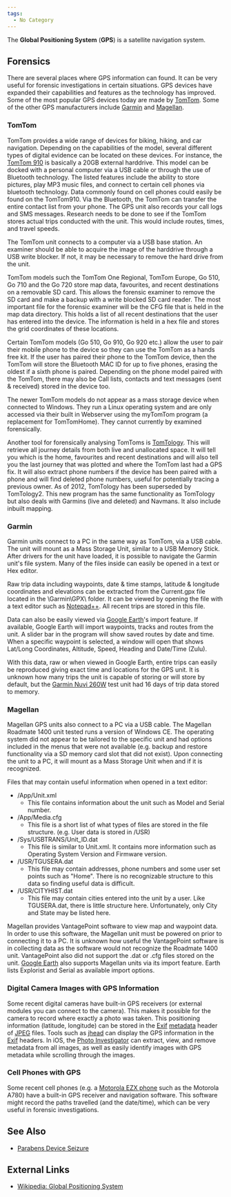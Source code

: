 ```yaml
---
tags:
  - No Category
---
```

The **Global Positioning System** (**GPS**) is a satellite navigation
system.

## Forensics

There are several places where GPS information can found. It can be very
useful for forensic investigations in certain situations. GPS devices
have expanded their capabilities and features as the technology has
improved. Some of the most popular GPS devices today are made by
[TomTom](http://www.TomTom.com). Some of the other GPS manufacturers
include [Garmin](http://www.garmin.com) and
[Magellan](www.magellangps.com).

### TomTom

TomTom provides a wide range of devices for biking, hiking, and car
navigation. Depending on the capabilities of the model, several
different types of digital evidence can be located on these devices. For
instance, the [TomTom
910](http://www.tomtom.com/products/product.php?ID=212&Category=0&Lid=1)
is basically a 20GB external harddrive. This model can be docked with a
personal computer via a USB cable or through the use of Bluetooth
technology. The listed features include the ability to store pictures,
play MP3 music files, and connect to certain cell phones via bluetooth
technology. Data commonly found on cell phones could easily be found on
the TomTom910. Via the Bluetooth, the TomTom can transfer the entire
contact list from your phone. The GPS unit also records your call logs
and SMS messages. Research needs to be done to see if the TomTom stores
actual trips conducted with the unit. This would include routes, times,
and travel speeds.

The TomTom unit connects to a computer via a USB base station. An
examiner should be able to acquire the image of the harddrive through a
USB write blocker. If not, it may be necessary to remove the hard drive
from the unit.

TomTom models such the TomTom One Regional, TomTom Europe, Go 510, Go
710 and the Go 720 store map data, favourites, and recent destinations
on a removable SD card. This allows the forensic examiner to remove the
SD card and make a backup with a write blocked SD card reader. The most
important file for the forensic examiner will be the CFG file that is
held in the map data directory. This holds a list of all recent
destinations that the user has entered into the device. The information
is held in a hex file and stores the grid coordinates of these
locations.

Certain TomTom models (Go 510, Go 910, Go 920 etc.) allow the user to
pair their mobile phone to the device so they can use the TomTom as a
hands free kit. If the user has paired their phone to the TomTom device,
then the TomTom will store the Bluetooth MAC ID for up to five phones,
erasing the oldest if a sixth phone is paired. Depending on the phone
model paired with the TomTom, there may also be Call lists, contacts and
text messages (sent & received) stored in the device too.

The newer TomTom models do not appear as a mass storage device when
connected to Windows. They run a Linux operating system and are only
accessed via their built in Webserver using the myTomTom program (a
replacement for TomTomHome). They cannot currently by examined
forensically.

Another tool for forensically analysing TomToms is
[TomTology](http://www.forensicnavigation.com). This will retrieve all
journey details from both live and unallocated space. It will tell you
which is the home, favourites and recent destinations and will also tell
you the last journey that was plotted and where the TomTom last had a
GPS fix. It will also extract phone numbers if the device has been
paired with a phone and will find deleted phone numbers, useful for
potentially tracing a previous owner. As of 2012, TomTology has been
superseded by TomTology2. This new program has the same functionality as
TomTology but also deals with Garmins (live and deleted) and Navmans. It
also include inbuilt mapping.

### Garmin

Garmin units connect to a PC in the same way as TomTom, via a USB cable.
The unit will mount as a Mass Storage Unit, similar to a USB Memory
Stick. After drivers for the unit have loaded, it is possible to
navigate the Garmin unit's file system. Many of the files inside can
easily be opened in a text or Hex editor.

Raw trip data including waypoints, date & time stamps, latitude &
longitude coordinates and elevations can be extracted from the
Current.gpx file located in the \Garmin\GPX\\ folder. It can be viewed
by opening the file with a text editor such as
[Notepad++](http://notepad-plus.sourceforge.net/). All recent trips are
stored in this file.

Data can also be easily viewed via [Google
Earth](http://earth.google.com/)'s import feature. If available, Google
Earth will import waypoints, tracks and routes from the unit. A slider
bar in the program will show saved routes by date and time. When a
specific waypoint is selected, a window will open that shows Lat/Long
Coordinates, Altitude, Speed, Heading and Date/Time (Zulu).

With this data, raw or when viewed in Google Earth, entire trips can
easily be reproduced giving exact time and locations for the GPS unit.
It is unknown how many trips the unit is capable of storing or will
store by default, but the [Garmin Nuvi
260W](https://buy.garmin.com/shop/shop.do?pID=37418#nuvi260w) test unit
had 16 days of trip data stored to memory.

### Magellan

Magellan GPS units also connect to a PC via a USB cable. The Magellan Roadmate
1400 unit tested runs a version of Windows CE. The operating system did not
appear to be tailored to the specific unit and had options included in the
menus that were not available (e.g. backup and restore functionality via a SD
memory card slot that did not exist). Upon connecting the unit to a PC, it will
mount as a Mass Storage Unit when and if it is recognized.

Files that may contain useful information when opened in a text editor:

- /App/Unit.xml
  - This file contains information about the unit such as Model and
    Serial number.
- /App/Media.cfg
  - This file is a short list of what types of files are stored in the
    file structure. (e.g. User data is stored in /USR)
- /Sys/USBTRANS/Unit_ID.dat
  - This file is similar to Unit.xml. It contains more information such
    as Operating System Version and Firmware version.
- /USR/TGUSERA.dat
  - This file may contain addresses, phone numbers and some user set
    points such as "Home". There is no recognizable structure to this
    data so finding useful data is difficult.
- /USR/CITYHIST.dat
  - This file may contain cities entered into the unit by a user. Like
    TGUSERA.dat, there is little structure here. Unfortunately, only
    City and State may be listed here.

Magellan provides VantagePoint software to view map and waypoint data. In order
to use this software, the Magellan unit must be powered on prior to connecting
it to a PC. It is unknown how useful the VantagePoint software is in collecting
data as the software would not recognize the Roadmate 1400 unit. VantagePoint
also did not support the .dat or .cfg files stored on the unit. [Google Earth](https://earth.google.com/web/)
also supports Magellan units via its import feature. Earth lists Explorist and Serial as available import options.

### Digital Camera Images with GPS Information

Some recent digital cameras have built-in GPS receivers (or external modules
you can connect to the camera). This makes it possible for the camera to record
where exactly a photo was taken. This positioning information (latitude,
longitude) can be stored in the [Exif](exif.md) [metadata](metadata.md) header
of [JPEG](jpeg.md) files. Tools such as [jhead](jhead.md) can display the GPS
information in the [Exif](exif.md) headers.  In iOS, the [Photo
Investigator](photo_investigator.md) can extract, view, and remove metadata
from all images, as well as easily identify images with GPS metadata while
scrolling through the images.

### Cell Phones with GPS

Some recent cell phones (e.g. a [Motorola EZX phone](http://wiki.openezx.org)
such as the Motorola A780) have a built-in GPS receiver and navigation
software. This software might record the paths travelled (and the date/time),
which can be very useful in forensic investigations.

## See Also

* [Parabens Device Seizure](paraben_device_seizure.md)

## External Links

* [Wikipedia: Global Positioning System](https://en.wikipedia.org/wiki/Global_Positioning_System)
